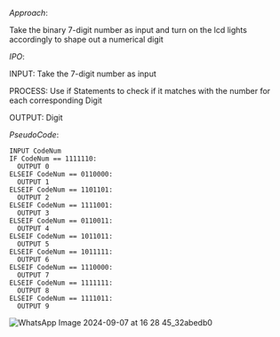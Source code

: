 *Approach*:

Take the binary 7-digit number as input and turn on the lcd lights accordingly to shape out a numerical digit

*IPO*:

INPUT: Take the 7-digit number as input

PROCESS: Use if Statements to check if it matches with the number for each corresponding Digit

OUTPUT: Digit

*PseudoCode*:
```
INPUT CodeNum
IF CodeNum == 1111110:
  OUTPUT 0
ELSEIF CodeNum == 0110000:
  OUTPUT 1
ELSEIF CodeNum == 1101101:
  OUTPUT 2
ELSEIF CodeNum == 1111001:
  OUTPUT 3
ELSEIF CodeNum == 0110011:
  OUTPUT 4
ELSEIF CodeNum == 1011011:
  OUTPUT 5
ELSEIF CodeNum == 1011111:
  OUTPUT 6
ELSEIF CodeNum == 1110000:
  OUTPUT 7
ELSEIF CodeNum == 1111111:
  OUTPUT 8
ELSEIF CodeNum == 1111011:
  OUTPUT 9
```
![WhatsApp Image 2024-09-07 at 16 28 45_32abedb0](https://github.com/user-attachments/assets/9bf126c1-6dfb-4053-a520-63285c9771be)



  
